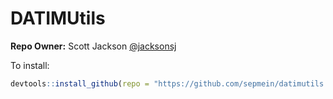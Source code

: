 # DATIMUtils
**Repo Owner:** Scott Jackson [@jacksonsj](https://github.com/jacksonsj)


To install:

```R
devtools::install_github(repo = "https://github.com/sepmein/datimutils.git", ref = "master")
```
